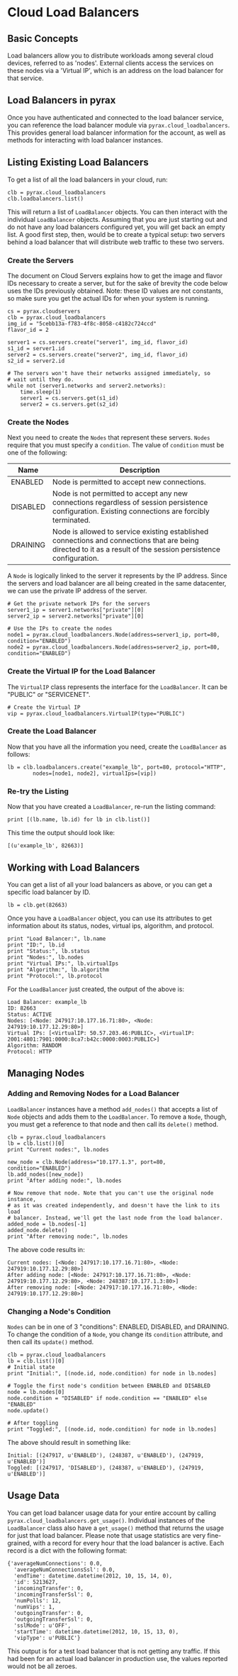 # Cloud Load Balancers

## Basic Concepts
Load balancers allow you to distribute workloads among several cloud devices, referred to as 'nodes'. External clients access the services on these nodes via a 'Virtual IP', which is an address on the load balancer for that service.


## Load Balancers in pyrax
Once you have authenticated and connected to the load balancer service, you can reference the load balancer module via `pyrax.cloud_loadbalancers`. This provides general load balancer information for the account, as well as methods for interacting with load balancer instances.


## Listing Existing Load Balancers
To get a list of all the load balancers in your cloud, run:

	clb = pyrax.cloud_loadbalancers
	clb.loadbalancers.list()

This will return a list of `LoadBalancer` objects. You can then interact with the individual `LoadBalancer` objects. Assuming that you are just starting out and do not have any load balancers configured yet, you will get back an empty list. A good first step, then, would be to create a typical setup: two servers behind a load balancer that will distribute web traffic to these two servers.


### Create the Servers
The document on Cloud Servers explains how to get the image and flavor IDs necessary to create a server, but for the sake of brevity the code below uses the IDs previously obtained. Note: these ID values are not constants, so make sure you get the actual IDs for when your system is running.

    cs = pyrax.cloudservers
    clb = pyrax.cloud_loadbalancers
    img_id = "5cebb13a-f783-4f8c-8058-c4182c724ccd"
    flavor_id = 2

    server1 = cs.servers.create("server1", img_id, flavor_id)
    s1_id = server1.id
    server2 = cs.servers.create("server2", img_id, flavor_id)
    s2_id = server2.id

    # The servers won't have their networks assigned immediately, so
    # wait until they do.
    while not (server1.networks and server2.networks):
        time.sleep(1)
        server1 = cs.servers.get(s1_id)
        server2 = cs.servers.get(s2_id)


### Create the Nodes
Next you need to create the `Nodes` that represent these servers. `Nodes` require that you must specify a `condition`. The value of `condition` must be one of the following:

| Name | Description |
| ------ | ---------- |
| ENABLED | Node is permitted to accept new connections. |
| DISABLED | Node is not permitted to accept any new connections regardless of session persistence configuration. Existing connections are forcibly terminated. |
| DRAINING | Node is allowed to service existing established connections and connections that are being directed to it as a result of the session persistence configuration. |

A `Node` is logically linked to the server it represents by the IP address. Since the servers and load balancer are all being created in the same datacenter, we can use the private IP address of the server.

    # Get the private network IPs for the servers
    server1_ip = server1.networks["private"][0]
    server2_ip = server2.networks["private"][0]

    # Use the IPs to create the nodes
    node1 = pyrax.cloud_loadbalancers.Node(address=server1_ip, port=80, condition="ENABLED")
    node2 = pyrax.cloud_loadbalancers.Node(address=server2_ip, port=80, condition="ENABLED")


### Create the Virtual IP for the Load Balancer
The `VirtualIP` class represents the interface for the `LoadBalancer`. It can be "PUBLIC" or "SERVICENET".

    # Create the Virtual IP
    vip = pyrax.cloud_loadbalancers.VirtualIP(type="PUBLIC")


### Create the Load Balancer
Now that you have all the information you need, create the `LoadBalancer` as follows:

    lb = clb.loadbalancers.create("example_lb", port=80, protocol="HTTP",
            nodes=[node1, node2], virtualIps=[vip])


### Re-try the Listing
Now that you have created a `LoadBalancer`, re-run the listing command:

	print [(lb.name, lb.id) for lb in clb.list()]

This time the output should look like:

	[(u'example_lb', 82663)]


## Working with Load Balancers
You can get a list of all your load balancers as above, or you can get a specific load balancer by ID.

	lb = clb.get(82663)

Once you have a `LoadBalancer` object, you can use its attributes to get information about its status, nodes, virtual ips, algorithm, and protocol.

	print "Load Balancer:", lb.name
	print "ID:", lb.id
	print "Status:", lb.status
	print "Nodes:", lb.nodes
	print "Virtual IPs:", lb.virtualIps
	print "Algorithm:", lb.algorithm
	print "Protocol:", lb.protocol

For the `LoadBalancer` just created, the output of the above is:

	Load Balancer: example_lb
	ID: 82663
	Status: ACTIVE
	Nodes: [<Node: 247917:10.177.16.71:80>, <Node: 247919:10.177.12.29:80>]
	Virtual IPs: [<VirtualIP: 50.57.203.46:PUBLIC>, <VirtualIP: 2001:4801:7901:0000:8ca7:b42c:0000:0003:PUBLIC>]
	Algorithm: RANDOM
	Protocol: HTTP


## Managing Nodes

### Adding and Removing Nodes for a Load Balancer
`LoadBalancer` instances have a method `add_nodes()` that accepts a list of `Node` objects and adds them to the `LoadBalancer`. To remove a `Node`, though, you must get a reference to that node and then call its `delete()` method.

	clb = pyrax.cloud_loadbalancers
	lb = clb.list()[0]
	print "Current nodes:", lb.nodes
	
	new_node = clb.Node(address="10.177.1.3", port=80, condition="ENABLED")
	lb.add_nodes([new_node])
	print "After adding node:", lb.nodes
	
	# Now remove that node. Note that you can't use the original node instance,
	# as it was created independently, and doesn't have the link to its load
	# balancer. Instead, we'll get the last node from the load balancer.
	added_node = lb.nodes[-1]
	added_node.delete()  
	print "After removing node:", lb.nodes                    

The above code results in:

	Current nodes: [<Node: 247917:10.177.16.71:80>, <Node: 247919:10.177.12.29:80>]
	After adding node: [<Node: 247917:10.177.16.71:80>, <Node: 247919:10.177.12.29:80>, <Node: 248387:10.177.1.3:80>]
	After removing node: [<Node: 247917:10.177.16.71:80>, <Node: 247919:10.177.12.29:80>]


### Changing a Node's Condition
`Nodes` can be in one of 3 "conditions": ENABLED, DISABLED, and DRAINING. To change the condition of a `Node`, you change its `condition` attribute, and then call its `update()` method.

	clb = pyrax.cloud_loadbalancers
	lb = clb.list()[0]
	# Initial state
	print "Initial:", [(node.id, node.condition) for node in lb.nodes]
	
	# Toggle the first node's condition between ENABLED and DISABLED
	node = lb.nodes[0]
	node.condition = "DISABLED" if node.condition == "ENABLED" else "ENABLED"
	node.update()
	
	# After toggling
	print "Toggled:", [(node.id, node.condition) for node in lb.nodes]

The above should result in something like:

	Initial: [(247917, u'ENABLED'), (248387, u'ENABLED'), (247919, u'ENABLED')]
	Toggled: [(247917, 'DISABLED'), (248387, u'ENABLED'), (247919, u'ENABLED')]


## Usage Data
You can get load balancer usage data for your entire account by calling `pyrax.cloud_loadbalancers.get_usage()`. Individual instances of the `LoadBalancer` class also have a `get_usage()` method that returns the usage for just that load balancer. Please note that usage statistics are very fine-grained, with a record for every hour that the load balancer is active. Each record is a dict with the following format:

	{'averageNumConnections': 0.0,
	  'averageNumConnectionsSsl': 0.0,
	  'endTime': datetime.datetime(2012, 10, 15, 14, 0),
	  'id': 5213627,
	  'incomingTransfer': 0,
	  'incomingTransferSsl': 0,
	  'numPolls': 12,
	  'numVips': 1,
	  'outgoingTransfer': 0,
	  'outgoingTransferSsl': 0,
	  'sslMode': u'OFF',
	  'startTime': datetime.datetime(2012, 10, 15, 13, 0),
	  'vipType': u'PUBLIC'}

This output is for a test load balancer that is not getting any traffic. If this had been for an actual load balancer in production use, the values reported would not be all zeroes.



